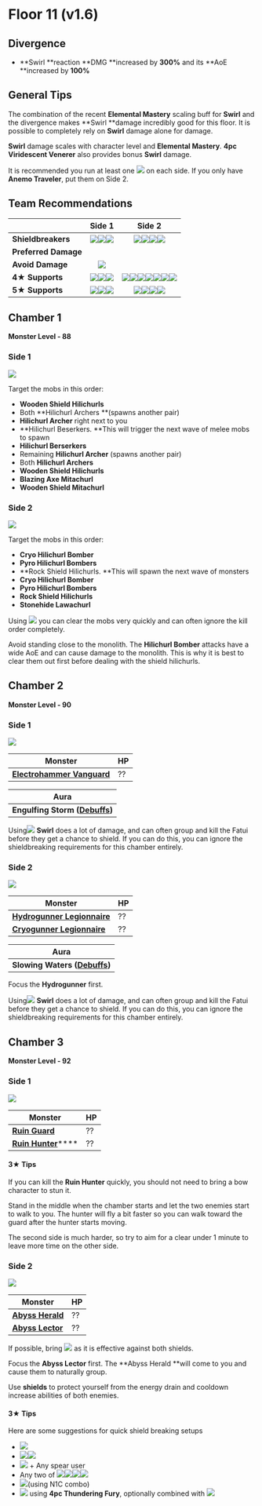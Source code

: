 # Floor 11 (v1.6)

## Divergence

* \*\*Swirl \*\*reaction \*\*DMG \*\*increased by **300%** and its \*\*AoE \*\*increased by **100%**

## General Tips

The combination of the recent **Elemental Mastery** scaling buff for **Swirl** and the divergence makes \*\*Swirl \*\*damage incredibly good for this floor. It is possible to completely rely on **Swirl** damage alone for damage.

**Swirl** damage scales with character level and **Elemental Mastery**. **4pc Viridescent Venerer** also provides bonus **Swirl** damage.

It is recommended you run at least one ![](../../.gitbook/assets/anemo\_small.png) on each side. If you only have **Anemo Traveler**, put them on Side 2.

## Team Recommendations

|                      |                                                                                Side 1                                                                               |                                                                                                                                                                                           Side 2                                                                                                                                                                                          |
| -------------------- | :-----------------------------------------------------------------------------------------------------------------------------------------------------------------: | :---------------------------------------------------------------------------------------------------------------------------------------------------------------------------------------------------------------------------------------------------------------------------------------------------------------------------------------------------------------------------------------: |
| **Shieldbreakers**   |                   ![](../../.gitbook/assets/pyro\_small.png)![](../../.gitbook/assets/hydro\_small.png)![](../../.gitbook/assets/cryo\_small.png)                   |                                                                                                         ![](../../.gitbook/assets/pyro\_small.png)![](../../.gitbook/assets/cryo\_small.png)![](../../.gitbook/assets/electro\_small.png)![](../../.gitbook/assets/geo\_small.png)                                                                                                        |
| **Preferred Damage** |                                                                                                                                                                     |                                                                                                                                                                                                                                                                                                                                                                                           |
| **Avoid Damage**     |                                                            ![](../../.gitbook/assets/physical\_small.png)                                                           |                                                                                                                                                                                                                                                                                                                                                                                           |
| **4**★ **Supports**  |   ![](../../.gitbook/assets/ui\_avataricon\_diona.png)![](../../.gitbook/assets/ui\_avataricon\_beidou.png)![](../../.gitbook/assets/ui\_avataricon\_sucrose.png)   | ![](../../.gitbook/assets/ui\_avataricon\_bennett.png)![](../../.gitbook/assets/ui\_avataricon\_xiangling.png)![](../../.gitbook/assets/ui\_avataricon\_chongyun.png)![](../../.gitbook/assets/ui\_avataricon\_diona.png)![](../../.gitbook/assets/ui\_avataricon\_kaeya.png)![](../../.gitbook/assets/ui\_avataricon\_rosaria.png)![](../../.gitbook/assets/ui\_avataricon\_sucrose.png) |
| **5**★ **Supports**  | ![](../../.gitbook/assets/ui\_avataricon\_lumine\_anemo.png)![](../../.gitbook/assets/ui\_avataricon\_jean.png)![](../../.gitbook/assets/ui\_avataricon\_venti.png) |                                                                                 ![](../../.gitbook/assets/ui\_avataricon\_lumine\_anemo.png)![](../../.gitbook/assets/ui\_avataricon\_jean.png)![](../../.gitbook/assets/ui\_avataricon\_venti.png)![](../../.gitbook/assets/ui\_avataricon\_zhongli.png)                                                                                 |

## Chamber 1

**Monster Level - 88**

### Side 1

![](<../../.gitbook/assets/11-1-1 (2).png>)

Target the mobs in this order:

* **Wooden Shield Hilichurls**
* Both \*\*Hilichurl Archers \*\*(spawns another pair)
* **Hilichurl Archer** right next to you
* \*\*Hilichurl Beserkers. \*\*This will trigger the next wave of melee mobs to spawn
* **Hilichurl Berserkers**
* Remaining **Hilichurl Archer** (spawns another pair)
* Both **Hilichurl Archers**
* **Wooden Shield Hilichurls**
* **Blazing Axe Mitachurl**
* **Wooden Shield Mitachurl**

### Side 2

![](<../../.gitbook/assets/11-1-2 (2).png>)

Target the mobs in this order:

* **Cryo Hilichurl Bomber**
* **Pyro Hilichurl Bombers**
* \*\*Rock Shield Hilichurls. \*\*This will spawn the next wave of monsters
* **Cryo Hilichurl Bomber**
* **Pyro Hilichurl Bombers**
* **Rock Shield Hilichurls**
* **Stonehide Lawachurl**

Using ![](../../.gitbook/assets/anemo\_small.png) you can clear the mobs very quickly and can often ignore the kill order completely.

Avoid standing close to the monolith. The **Hilichurl Bomber** attacks have a wide AoE and can cause damage to the monolith. This is why it is best to clear them out first before dealing with the shield hilichurls.

## Chamber 2

**Monster Level - 90**

### Side 1

![](<../../.gitbook/assets/11-2-1 (2).png>)

| Monster                                                                      | HP |
| ---------------------------------------------------------------------------- | -- |
| [**Electrohammer Vanguard**](../../monsters/fatui/electrohammer-vanguard.md) | ?? |

| Aura                                                              |
| ----------------------------------------------------------------- |
| **Engulfing Storm (**[**Debuffs**](../../mechanics/debuffs/)**)** |

Using![](../../.gitbook/assets/anemo\_small.png) **Swirl** does a lot of damage, and can often group and kill the Fatui before they get a chance to shield. If you can do this, you can ignore the shieldbreaking requirements for this chamber entirely.

### Side 2

![](<../../.gitbook/assets/11-2-2 (2).png>)

| Monster                                                                        | HP |
| ------------------------------------------------------------------------------ | -- |
| [**Hydrogunner Legionnaire**](../../monsters/fatui/hydrogunner-legionnaire.md) | ?? |
| [**Cryogunner Legionnaire**](../../monsters/fatui/cryogunner-legionnaire.md)   | ?? |

| Aura                                                             |
| ---------------------------------------------------------------- |
| **Slowing Waters (**[**Debuffs**](../../mechanics/debuffs/)**)** |

Focus the **Hydrogunner** first.

Using![](../../.gitbook/assets/anemo\_small.png) **Swirl** does a lot of damage, and can often group and kill the Fatui before they get a chance to shield. If you can do this, you can ignore the shieldbreaking requirements for this chamber entirely.

## Chamber 3

**Monster Level - 92**

### Side 1

![](<../../.gitbook/assets/11-3-1 (2).png>)

| Monster                                                                  | HP |
| ------------------------------------------------------------------------ | -- |
| [**Ruin Guard**](../../monsters/ruin-constructs/ruin-guard.md)           | ?? |
| [**Ruin Hunter**](../../monsters/ruin-constructs/ruin-hunter.md)\*\*\*\* | ?? |

#### 3★ Tips

If you can kill the **Ruin Hunter** quickly, you should not need to bring a bow character to stun it.

Stand in the middle when the chamber starts and let the two enemies start to walk to you. The hunter will fly a bit faster so you can walk toward the guard after the hunter starts moving.

The second side is much harder, so try to aim for a clear under 1 minute to leave more time on the other side.

### Side 2

![](<../../.gitbook/assets/11-3-2 (2).png>)

| Monster                                                        | HP |
| -------------------------------------------------------------- | -- |
| [**Abyss Herald**](../../monsters/abyss-order/abyss-herald.md) | ?? |
| [**Abyss Lector**](../../monsters/abyss-order/abyss-lector.md) | ?? |

If possible, bring ![](../../.gitbook/assets/cryo\_small.png) as it is effective against both shields.

Focus the **Abyss Lector** first. The \*\*Abyss Herald \*\*will come to you and cause them to naturally group.

Use **shields** to protect yourself from the energy drain and cooldown increase abilities of both enemies.

#### 3★ Tips

Here are some suggestions for quick shield breaking setups

* ![](../../.gitbook/assets/ui\_avataricon\_ganyu.png)
* ![](../../.gitbook/assets/ui\_avataricon\_bennett.png)![](../../.gitbook/assets/ui\_avataricon\_xiangling.png)
* ![](../../.gitbook/assets/ui\_avataricon\_chongyun.png) + Any spear user
* Any two of ![](../../.gitbook/assets/ui\_avataricon\_chongyun.png)![](../../.gitbook/assets/ui\_avataricon\_diona.png)![](../../.gitbook/assets/ui\_avataricon\_kaeya.png)![](../../.gitbook/assets/ui\_avataricon\_rosaria.png)
* ![](../../.gitbook/assets/ui\_avataricon\_xiao.png)(using N1C combo)
* ![](../../.gitbook/assets/ui\_avataricon\_bennett.png) using **4pc Thundering Fury**, optionally combined with ![](../../.gitbook/assets/ui\_avataricon\_jean.png)
